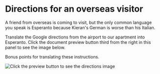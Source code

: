 # Directions for an overseas visitor

A friend from overseas is coming to visit, but the only common language you speak is Esperanto because Kieran's German is worse than his Italian. 

Translate the Google directions from the airport to our apartment into Esperanto. Click the document preview button third from the right in this panel to see the image below. 

Bonus points for translating these instructions.

![Click the preview button to see the directions image](https://i.imgur.com/aNV9u9u.png)